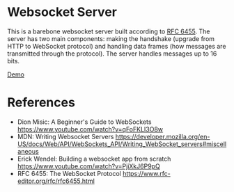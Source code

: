 # Websocket Server
This is a barebone websocket server built according to [RFC 6455](https://www.rfc-editor.org/rfc/rfc6455.html). The server has two main components: making the handshake (upgrade from HTTP to WebSocket protocol) and handling data frames (how messages are transmitted through the protocol). The server handles messages up to 16 bits.

[Demo](https://youtu.be/dVPiCg_Tp90)

# References

* Dion Misic: A Beginner's Guide to WebSockets https://www.youtube.com/watch?v=qFoFKLI3O8w
* MDN: Writing Websocket Servers https://developer.mozilla.org/en-US/docs/Web/API/WebSockets_API/Writing_WebSocket_servers#miscellaneous
* Erick Wendel: Building a websocket app from scratch https://www.youtube.com/watch?v=PjiXkJ6P9pQ
* RFC 6455: The WebSocket Protocol https://www.rfc-editor.org/rfc/rfc6455.html
